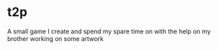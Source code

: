 # t2p
A small game I create and spend my spare time on with the help on my brother working on some artwork
